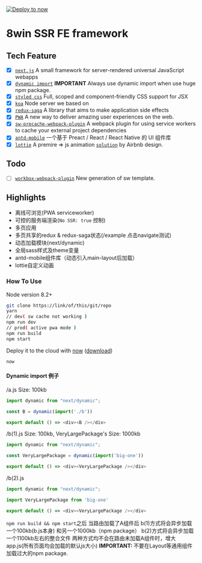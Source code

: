 [![Deploy to now](https://deploy.now.sh/static/button.svg)](https://deploy.now.sh/?repo=https://github.com/zeit/next.js/tree/master/examples/with-kea)

# 8win SSR FE framework

## Tech Feature

- [x] [`next.js`](https://zeit.co/blog/next4)  A small framework for server-rendered universal JavaScript webapps
- [x] [`dynamic import`](https://github.com/zeit/next.js#dynamic-import)  <b>IMPORTANT</b> Always use dynamic import when use huge npm package.
- [x] [`styled css`](https://github.com/zeit/styled-jsx) Full, scoped and component-friendly CSS support for JSX
- [x] [`koa`](http://koajs.com/) Node server we based on
- [x] [`redux-saga`](https://redux-saga.js.org/) A library that aims to make application side effects
- [x] [`PWA`](https://developers.google.com/web/progressive-web-apps/) A new way to deliver amazing user experiences on the web.
- [x] [`sw-precache-webpack-plugin`](https://github.com/goldhand/sw-precache-webpack-plugin) A webpack plugin for using service workers to cache your external project dependencies
- [x] [`antd-mobile`](https://mobile.ant.design/index-cn) 一个基于 Preact / React / React Native 的 UI 组件库
- [x] [`lottie`](react-lottie) A premire => js animation [`solution`](https://airbnb.design/lottie/) by Airbnb design.

## Todo
- [ ] [`workbox-webpack-plugin`](https://developers.google.com/web/tools/workbox/) New generation of sw template.

## Highlights

- 离线可浏览(PWA serviceworker)
- 可控的服务端渲染(`No SSR: true` 控制)
- 多页应用
- 多页共享的redux & redux-saga状态(/example 点击navigate测试)
- 动态加载模块(next/dynamic)
- 全局sass样式及theme变量
- antd-mobile组件库（动态引入main-layout后加载）
- lottie自定义动画

### How To Use

Node version 8.2+

``` bash
git clone https://link/of/this/git/repo
yarn
// dev( sw cache not working )
npm run dev
// prod( active pwa mode )
npm run build
npm start
```

Deploy it to the cloud with [now](https://zeit.co/now) ([download](https://zeit.co/download))

```bash
now
```

#### Dynamic import 例子

/a.js Size: 100kb
``` javascript
import dynamic from "next/dynamic";

const B = dynamic(import('./b'))

export default () => <div><B /></div>
```

/b(1).js Size: 100kb, VeryLargePackage's Size: 1000kb
``` javascript
import dynamic from "next/dynamic";

const VeryLargePackage = dynamic(import('big-one'))

export default () => <div><VeryLargePackage /></div>
```

/b(2).js
``` javascript
import dynamic from "next/dynamic";

import VeryLargePackage from 'big-one'

export default () => <div><VeryLargePackage /></div>
```

```npm run build && npm start```之后
当路由加载了A组件后
b(1)方式将会异步加载一个100kb(b.js本身) 和另一个1000kb（npm package）
b(2)方式将会异步加载一个1100kb左右的整合文件
两种方式均不会在路由未加载A组件时，增大app.js(所有页面均会加载的默认js大小)
<b>IMPORTANT: </b>不要在Layout等通用组件加载过大的npm package.